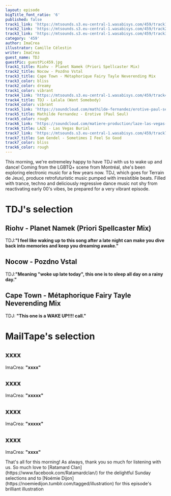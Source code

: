 ```yaml
---
layout: episode
bigTitle_font_ratio: '6'
published: false
track1_link: 'https://mtsounds.s3.eu-central-1.wasabisys.com/459/track1.mp3'
track2_link: 'https://mtsounds.s3.eu-central-1.wasabisys.com/459/track2.mp3'
track3_link: 'https://mtsounds.s3.eu-central-1.wasabisys.com/459/track3.mp3'
category: '459'
author: ImaCrea
illustrator: Camille Célestin
writer: ImaCrea
guest_name: TDJ
guestPic: guestPic459.jpg
track1_title: Riohv - Planet Namek (Priori Spellcaster Mix)
track2_title: Nocow - Pozdno Vstal
track3_title: Cape Town - Métaphorique Fairy Tayle Neverending Mix
track3_color: bliss
track2_color: dreamy
track1_color: vibrant
track4_link: 'https://mtsounds.s3.eu-central-1.wasabisys.com/459/track4.mp3'
track4_title: TDJ - Lalala (Want Somebody)
track4_color: vibrant
track5_link: 'https://soundcloud.com/mathilde-fernandez/erotive-paul-seul-remix'
track5_title: Mathilde Fernandez - Erotive (Paul Seul)
track5_color: rough
track6_link: 'https://soundcloud.com/matiere-production/laze-las-vegas-burial-1'
track6_title: LAZE - Las Vegas Burial
track7_link: 'https://mtsounds.s3.eu-central-1.wasabisys.com/459/track7.mp3'
track7_title: Sam Gendel - Sometimes I Feel So Good
track7_color: bliss
track6_color: rough
---
```


<p id="introduction">This morning, we're extremeley happy to have TDJ with us to wake up and dance! Coming from the LGBTQ+ scene from Montréal, she's been exploring electronic music for a few years now. TDJ, which goes for Terrain de Jeux), produce retrofuturistic music pumped with irresistible beats. Filled with trance, techno and deliciously regressive dance music not shy from reactivating early 00's vibes, be prepared for a very vibrant episode.</p>

# TDJ's selection

## Riohv - Planet Namek (Priori Spellcaster Mix)
TDJ:**"**I feel like waking up to this song after a late night can make you dive back into memories and keep you dreaming awake.**"**

## Nocow - Pozdno Vstal 
TDJ:**"**Meaning "woke up late today", this one is to sleep all day on a rainy day.**"**

## Cape Town - Métaphorique Fairy Tayle Neverending Mix
TDJ: **"**This one is a WAKE UP!!!! call.**"**

# MailTape's selection

## xxxx
ImaCrea: **"**xxxx**"**

## xxxx
ImaCrea: **"**xxxxx**"**

## xxxx
ImaCrea: **"**xxxxx**"**

## xxxx
ImaCrea: **"**xxxx**"** 

<p id="outroduction"> That's all for this morning! As always, thank you so much for listening with us. So much love to [Ratamard Clan](https://www.facebook.com/Ratamardclan/) for the delightful Sunday selections and to [Noémie Dijon](https://noemiedijon.tumblr.com/tagged/illustration) for this episode's brilliant illustration </p>
